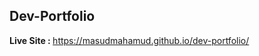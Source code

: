 <h2>Dev-Portfolio</h2>

<strong>Live Site : </strong> https://masudmahamud.github.io/dev-portfolio/
